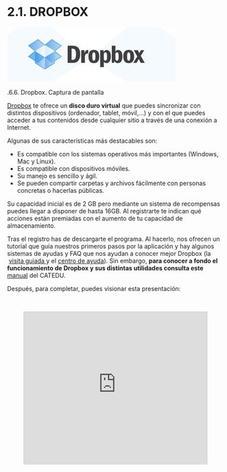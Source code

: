 
# 2.1. DROPBOX


![](img/dropbox1.JPG)

.6.6. Dropbox. Captura de pantalla

[Dropbox](https://www.dropbox.com/) te ofrece un **disco duro virtual** que puedes sincronizar con distintos dispositivos (ordenador, tablet, móvil,...) y con el que puedes acceder a tus contenidos desde cualquier sitio a través de una conexión a Internet.

Algunas de sus características más destacables son:

- Es compatible con los sistemas operativos más importantes (Windows, Mac y Linux).
- Es compatible con dispositivos móviles.
- Su manejo es sencillo y ágil.
- Se pueden compartir carpetas y archivos fácilmente con personas concretas o hacerlas públicas.

Su capacidad inicial es de 2 GB pero mediante un sistema de recompensas puedes llegar a disponer de hasta 16GB. Al registrarte te indican qué acciones están premiadas con el aumento de tu capacidad de almacenamiento.

Tras el registro has de descargarte el programa. Al hacerlo, nos ofrecen un tutorial que guía nuestros primeros pasos por la aplicación y hay algunos sistemas de ayudas y FAQ que nos ayudan a conocer mejor Dropbox (la  [visita guiada ](https://www.dropbox.com/tour#!/tour/0)y el [centro de ayuda](https://www.dropbox.com/help)). Sin embargo, **para conocer a fondo el funcionamiento de Dropbox y sus distintas utilidades consulta este** [manual](http://www.catedu.es/aularagonpowerpoint/TEMATICOS/Dropbox/index.html) del CATEDU.

Después, para completar, puedes visionar esta presentación:

 

<iframe frameborder="0" height="356" marginheight="0" marginwidth="0" scrolling="no" src="http://www.slideshare.net/slideshow/embed_code/20474004" style="border-width: 1px 1px 0px; border-style: solid; border-color: #cccccc; margin-right: auto; margin-bottom: 5px; margin-left: auto; display: block;" width="427"></iframe>

